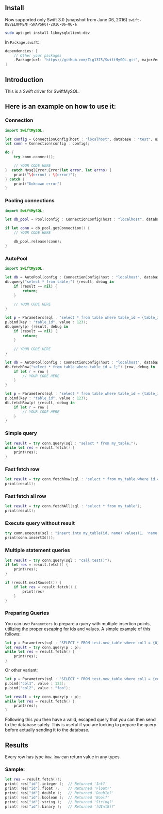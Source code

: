 ## Install

Now supported only Swift 3.0 (snapshot from June 06, 2016) `swift-DEVELOPMENT-SNAPSHOT-2016-06-06-a`

```sh
sudo apt-get install libmysqlclient-dev
```

In `Package.swift`:
```swift
dependencies: [
    // Other your packages
    .Package(url: "https://github.com/Zig1375/SwiftMySQL.git", majorVersion: 1)
]
```


## Introduction

This is a Swift driver for SwiftMySQL.

## Here is an example on how to use it:

### Connection

```swift
import SwiftMySQL;

let config = ConnectionConfig(host : "localhost", database : "test", user : "root", password : "1234567");
let conn = Connection(config : config);

do {
    try conn.connect();

    // YOUR CODE HERE
}  catch MysqlError.Error(let error, let errno) {
    print("\(errno) : \(error)");
} catch {
    print("Unknown error")
}
```


### Pooling connections
```swift
import SwiftMySQL;

let db_pool = Pool(config : ConnectionConfig(host : "localhost", database : "test", user : "root", password : "1234567"), connectionLimit : 100);

if let conn = db_pool.getConnection() {
    // YOUR CODE HERE

    db_pool.release(conn);
}
```


### AutoPool
```swift
import SwiftMySQL;

let db = AutoPool(config : ConnectionConfig(host : "localhost", database : "test", user : "root", password : "1234567"), connectionLimit : 100);
db.query("select * from table;") {result, debug in
    if (result == nil) {
        return;
    }
    
    // YOUR CODE HERE
}

let p = Parameters(sql : "select * from table where table_id = {table_id}");
p.bind(key : "table_id", value : 123);
db.query(p) {result, debug in
    if (result == nil) {
        return;
    }
    
    // YOUR CODE HERE
}

let db = AutoPool(config : ConnectionConfig(host : "localhost", database : "test", user : "root", password : "1234567"), connectionLimit : 100);
db.fetchRow("select * from table where table_id = 1;") {row, debug in
    if let r = row {
        // YOUR CODE HERE
    }    
}

let p = Parameters(sql : "select * from table where table_id = {table_id}");
p.bind(key : "table_id", value : 123);
db.fetchRow(p) {result, debug in
    if let r = row {
        // YOUR CODE HERE
    } 
}
```


### Simple query

```swift
let result = try conn.query(sql : "select * from my_table;");
while let res = result.fetch() {
    print(res);
}
```

### Fast fetch row

```swift
let result = try conn.fetchRow(sql : "select * from my_table where id = 1");  // Returned 'Row?'
print(result);
```

### Fast fetch all row

```swift
let result = try conn.fetchAll(sql : "select * from my_table");               // Returned '[Row]'
print(result);
```

### Execute query without result

```swift
try conn.execute(sql : "insert into my_table(id, name) values(1, 'name')");
print(conn.insertId());
```

### Multiple statement queries
```swift
let result = try conn.query(sql : "call test()");
if let res = result.fetch() {
    print(res);
}

if (result.nextRowset()) {
    if let res = result.fetch() {
        print(res)
    }
}
```

### Preparing Queries
You can use `Parameters` to prepare a query with multiple insertion points, utilizing the proper escaping for ids and values. A simple example of this follows:

```swift
let p = Parameters(sql : "SELECT * FROM test.new_table where col1 = {0} and col2 = {1};", values : ["foo", "bar"]);
let result = try conn.query(p : p);
while let res = result.fetch() {
    print(res);
}
```

Or other variant:

```swift
let p = Parameters(sql : "SELECT * FROM test.new_table where col1 = {col1} and col2 = {col2};");
p.bind("col1", value : 123);
p.bind("col2", value : "foo");

let result = try conn.query(p : p);
while let res = result.fetch() {
    print(res);
}
```

Following this you then have a valid, escaped query that you can then send to the database safely. This is useful if you are looking to prepare the query before actually sending it to the database.


## Results

Every row has type `Row`.
`Row` can return value in any types.

### Sample:
```swift
let res = result.fetch()!;
print( res["id"].integer );  // Returned 'Int?'
print( res["id"].float );    // Returned 'Float?'
print( res["id"].double );   // Returned 'Double?'
print( res["id"].boolean );  // Returned 'Bool?'
print( res["id"].string );   // Returned 'String?'
print( res["id"].binary );   // Returned '[UInt8]?'
```
